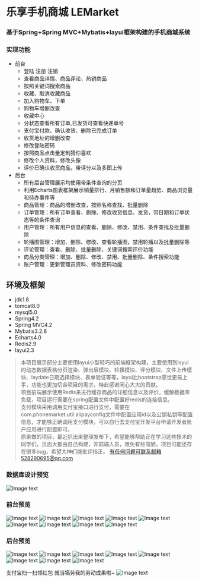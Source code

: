 # 乐享手机商城 LEMarket
### 基于Spring+Spring MVC+Mybatis+layui框架构建的手机商城系统
### 实现功能
* 前台
  * 登陆 注册 注销
  * 查看商品详情、商品评论、热销商品
  * 按照关键词搜索商品
  * 收藏、取消收藏商品
  * 加入购物车、下单
  * 购物车增删改查
  * 收藏中心
  * 分状态查看所有订单,已发货可查看快递单号
  * 支付宝付款、确认收货、删除已完成订单
  * 收货地址的增删改查
  * 修改登陆密码
  * 按照商品点击量定制猜你喜欢
  * 修改个人资料，修改头像
  * 评价已确认收货商品，带评分以及多图上传
* 后台
  * 所有后台管理展示均使用带条件查询的分页
  * 利用Echarts图表框架展示销量排行、月销售额和订单量趋势、商品浏览量和待办事件等
  * 商品管理：商品的增删改查，按照名称查找、批量删除
  * 订单管理：所有订单查看、删除、修改收货信息、发货，带日期和订单状态等的条件查询
  * 用户管理：所有用户信息的查看、删除、修改、禁用、条件查找及批量删除
  * 轮播图管理：增加、删除、修改、查看轮播图，禁用轮播以及批量删除等
  * 评论管理：查看、删除、批量删除、关键词搜索评价功能
  * 商品分类管理：增加、删除、修改、禁用、批量删除、条件搜索功能
  * 账户管理：更新管理员资料、修改密码功能
## 环境及框架
  * jdk1.8
  * tomcat8.0
  * mysql5.0
  * Spring4.2
  * Spring MVC4.2
  * Mybatis3.2.8
  * Echarts4.0
  * Redis2.9
  * layui2.3 <br/>
>本项目展示部分主要使用layui小型轻巧的前端框架构建，主要使用到layui的动态数据表格分页渲染、弹出层模块、轮播模块、评分模块、文件上传模块、laydate日期选择模块、表单验证等等，layui比bootstrap感觉更易上手，功能也更加切合项目的需求，特此感谢闲心大大的贡献。<br/>
>项目前端展示使用Redis来进行缓存商品的详细信息以及评价，缓解数据库负载，项目运行需要在spring配置文件中配置好redis的连接信息。<br/>
>支付模块采用调用支付宝接口进行支付，需要在com.phonemarket.util.alipayconfig文件中配置应用id以及公钥私钥等配置信息，才能够正确调用支付模块，可以自行去支付宝开发平台申请开发者账户应用进行配置即可。<br/>
>原来做的项目，最近扒出来整理发布下，希望能够帮助正在学习这些技术的同学们，页面大都由自己构建，非前端人员，难免有些简陋，项目可能还存在很多bug，希望大神们能批评指正。
>有任何问题可联系邮箱528290695@qq.com

### 数据库设计预览
![Image text](https://github.com/wonderyuan/Image-Storage/blob/master/sql.png)

### 前台预览
![Image text](https://github.com/wonderyuan/Image-Storage/blob/master/qian1.png)
![Image text](https://github.com/wonderyuan/Image-Storage/blob/master/qian2.png)
![Image text](https://github.com/wonderyuan/Image-Storage/blob/master/qian3.png)
![Image text](https://github.com/wonderyuan/Image-Storage/blob/master/qian4.png)
![Image text](https://github.com/wonderyuan/Image-Storage/blob/master/qian5.png)
![Image text](https://github.com/wonderyuan/Image-Storage/blob/master/qian6.png)
![Image text](https://github.com/wonderyuan/Image-Storage/blob/master/qian7.png)
![Image text](https://github.com/wonderyuan/Image-Storage/blob/master/qian8.png)
![Image text](https://github.com/wonderyuan/Image-Storage/blob/master/qian9.png)
### 后台预览
![Image text](https://github.com/wonderyuan/Image-Storage/blob/master/hou1.png)
![Image text](https://github.com/wonderyuan/Image-Storage/blob/master/hou2.png)
![Image text](https://github.com/wonderyuan/Image-Storage/blob/master/hou3.png)
![Image text](https://github.com/wonderyuan/Image-Storage/blob/master/hou4.png)
![Image text](https://github.com/wonderyuan/Image-Storage/blob/master/hou5.png)
![Image text](https://github.com/wonderyuan/Image-Storage/blob/master/hou6.png)
![Image text](https://github.com/wonderyuan/Image-Storage/blob/master/hou7.png)
![Image text](https://github.com/wonderyuan/Image-Storage/blob/master/hou8.png)

支付宝扫一扫领红包  就当犒劳我的劳动成果啦~
![Image text](https://github.com/wonderyuan/Image-Storage/blob/master/S9.jpg)
